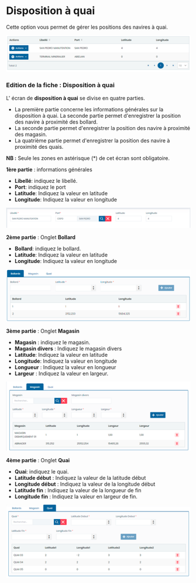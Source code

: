 # Disposition à quai

Cette option vous permet de gérer les positions des navires à quai.

![](../../../.gitbook/assets/dispositionAquai1.PNG)

### **Edition de la fiche : Disposition à quai**

L' écran de **disposition à quai** se divise en quatre parties.

* La première partie concerne les informations générales sur la disposition à quai. La seconde partie permet d'enregistrer la position des navire à proximité des bollard.
* La seconde partie permet d'enregistrer la position des navire à proximité des magasin.
* La quatrième partie permet d'enregistrer la position des navire à proximité des quais.

**NB :** Seule les zones en astérisque (\*) de cet écran sont obligatoire.

**1ère partie** : informations générales

* **Libellé**: indiquez le libellé.&#x20;
* **Port**: indiquez le port
* **Latitude**: Indiquez  la valeur en latitude
* **Longitude**: Indiquez la valeur en longitude

![](../../../.gitbook/assets/dispositionAquai2.PNG)



**2ème partie** : Onglet **Bollard**

* **Bollard**: indiquez le bollard.&#x20;
* **Latitude**: Indiquez  la valeur en latitude
* **Longitude**: Indiquez la valeur en longitude

![](../../../.gitbook/assets/dispositionAquai3.PNG)

**3ème partie** : Onglet **Magasin**

* **Magasin** : indiquez le magasin.&#x20;
* **Magasin divers** : Indiquez le magasin divers
* **Latitude**: Indiquez  la valeur en latitude
* **Longitude**: Indiquez la valeur en longitude
* **Longueur** : Indiquez la valeur en longueur
* **Largeur** : Indiquez la valeur en largeur.

![](../../../.gitbook/assets/dispositionAquai4.PNG)

**4ème partie** : Onglet **Quai**

* **Quai**: indiquez le quai.&#x20;
* **Latitude début** : Indiquez  la valeur de la latitude début
* **Longitude début** : Indiquez la valeur de la longitude début
* **Latitude  fin** : Indiquez la valeur de la longueur de fin
* **Longitude fin** : Indiquez la valeur en largeur de fin.

![](../../../.gitbook/assets/dispositionAquai5.PNG)
